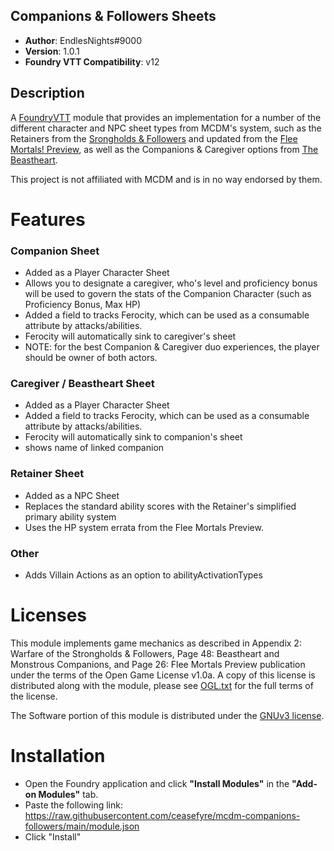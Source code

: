 ## Companions & Followers Sheets

* **Author**: EndlesNights#9000
* **Version**: 1.0.1
* **Foundry VTT Compatibility**: v12


## Description
A [FoundryVTT](https://foundryvtt.com/) module that provides an implementation for a number of the different character and NPC sheet types from MCDM's system, such as the Retainers from the [Srongholds & Followers](https://shop.mcdmproductions.com/collections/strongholds-followers-books) and updated from the [Flee Mortals! Preview](https://www.kickstarter.com/projects/mattcolville/mcdm-monster-book), as well as the Companions & Caregiver options from [The Beastheart](https://shop.mcdmproductions.com/collections/beastheart-class-companions).

This project is not affiliated with MCDM and is in no way endorsed by them.

# Features

### Companion Sheet
- Added as a Player Character Sheet
- Allows you to designate a caregiver, who's level and proficiency bonus will be used to govern the stats of the Companion Character (such as Proficiency Bonus, Max HP)
- Added a field to tracks Ferocity, which can be used as a consumable attribute by attacks/abilities.
- Ferocity will automatically sink to caregiver's sheet
- NOTE: for the best Companion & Caregiver duo experiences, the player should be owner of both actors.

### Caregiver / Beastheart Sheet
- Added as a Player Character Sheet
- Added a field to tracks Ferocity, which can be used as a consumable attribute by attacks/abilities.
- Ferocity will automatically sink to companion's sheet
- shows name of linked companion

### Retainer Sheet
- Added as a NPC Sheet
- Replaces the standard ability scores with the Retainer's simplified primary ability system
- Uses the HP system errata from the Flee Mortals Preview.

### Other
- Adds Villain Actions as an option to abilityActivationTypes

# Licenses
This module implements game mechanics as described in Appendix 2: Warfare of the Strongholds & Followers, Page 48: Beastheart and Monstrous Companions, and Page 26: Flee Mortals Preview publication under the terms of the Open Game License v1.0a. A copy of this license is distributed along with the module, please see [OGL.txt](https://raw.githubusercontent.com/ceasefyre/mcdm-companions-followers/main/OGL.txt) for the full terms of the license.

The Software portion of this module is distributed under the [GNUv3 license](https://github.com/ceasefyre/mcdm-companions-followers/blob/main/LICENSE.txt).

# Installation
* Open the Foundry application and click **"Install Modules"** in the **"Add-on Modules"** tab.
* Paste the following link: https://raw.githubusercontent.com/ceasefyre/mcdm-companions-followers/main/module.json
* Click "Install"
